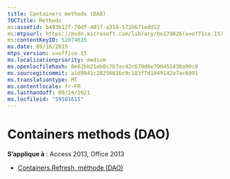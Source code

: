 ```yaml
---
title: Containers methods (DAO)
TOCTitle: Methods
ms:assetid: b493b12f-70df-401f-a318-571b671edd12
ms:mtpsurl: https://msdn.microsoft.com/library/Dn179826(v=office.15)
ms:contentKeyID: 52074035
ms.date: 09/18/2015
mtps_version: v=office.15
ms.localizationpriority: medium
ms.openlocfilehash: 8e62bb21eb0c7b7ac42c670d6e790455436a99c0
ms.sourcegitcommit: a1d9041c20256616c9c183f7d1049142a7ac6991
ms.translationtype: MT
ms.contentlocale: fr-FR
ms.lasthandoff: 09/24/2021
ms.locfileid: "59581615"
---
```

# <a name="containers-methods-dao"></a>Containers methods (DAO)

**S’applique à** : Access 2013, Office 2013

- [Containers.Refresh, méthode (DAO)](containers-refresh-method-dao.md)

